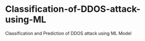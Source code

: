 # Classification-of-DDOS-attack-using-ML
Classification and Prediction of DDOS attack using ML Model
